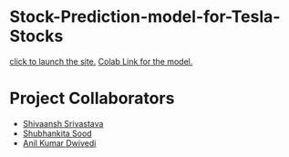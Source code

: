 # Stock-Prediction-model-for-Tesla-Stocks

<a href="https://stock-prediction-application-t.herokuapp.com/">click to launch the site.</a>
<a href="https://colab.research.google.com/drive/10d-_UOT-mJchdg3m-QHLwTvRYT7zRuxZ?usp=sharing#scrollTo=MVMJ5nSnm7gs">Colab Link for the model.</a>

<h1>Project Collaborators</h1>
<ul>
  <li><a href="https://github.com/Shivaansh-Srivastava">Shivaansh Srivastava</a></li>
  <li><a href="https://github.com/Shubhankita">Shubhankita Sood</a></li>
  <li><a href="https://github.com/Anil-kumar-dwivedi">Anil Kumar Dwivedi</a></li>
</ul>
